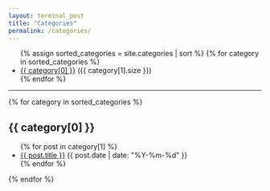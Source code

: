 ```yaml
---
layout: terminal_post
title: "Categories"
permalink: /categories/
---
```

<ul>
  {% assign sorted_categories = site.categories | sort %}
  {% for category in sorted_categories %}
    <li>
      <a href="#{{ category[0] }}">{{ category[0] }}</a> ({{ category[1].size }})
    </li>
  {% endfor %}
</ul>

--- 

{% for category in sorted_categories %}
  <h2 id="{{ category[0] }}">{{ category[0] }}</h2>
  <ul>
    {% for post in category[1] %}
      <li>
        <a href="{{ site.baseurl }}{{ post.url }}">{{ post.title }}</a>
        <span class="date">{{ post.date | date: "%Y-%m-%d" }}</span>
      </li>
    {% endfor %}
  </ul>
{% endfor %}